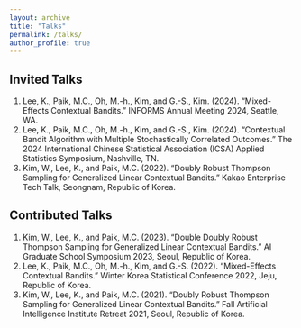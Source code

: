 ```yaml
---
layout: archive
title: "Talks"
permalink: /talks/
author_profile: true
---
```


## Invited Talks
1. Lee, K., Paik, M.C., Oh, M.-h., Kim, and G.-S., Kim. (2024). “Mixed-Effects Contextual Bandits.” INFORMS Annual Meeting 2024, Seattle, WA.
2. Lee, K., Paik, M.C., Oh, M.-h., Kim, and G.-S., Kim. (2024). “Contextual Bandit Algorithm with Multiple Stochastically Correlated Outcomes.” The 2024 International Chinese Statistical Association (ICSA) Applied Statistics Symposium, Nashville, TN.
3. Kim, W., Lee, K., and Paik, M.C. (2022). “Doubly Robust Thompson Sampling for Generalized Linear Contextual Bandits.” Kakao Enterprise Tech Talk, Seongnam, Republic of Korea.

## Contributed Talks
1. Kim, W., Lee, K., and Paik, M.C. (2023). “Double Doubly Robust Thompson Sampling for Generalized Linear Contextual Bandits.” AI Graduate School Symposium 2023, Seoul, Republic of Korea.
2. Lee, K., Paik, M.C., Oh, M.-h., Kim, and G.-S. (2022). “Mixed-Effects Contextual Bandits.” Winter Korea Statistical Conference 2022, Jeju, Republic of Korea.
3. Kim, W., Lee, K., and Paik, M.C. (2021). “Doubly Robust Thompson Sampling for Generalized Linear Contextual Bandits.” Fall Artificial Intelligence Institute Retreat 2021, Seoul, Republic of Korea.

